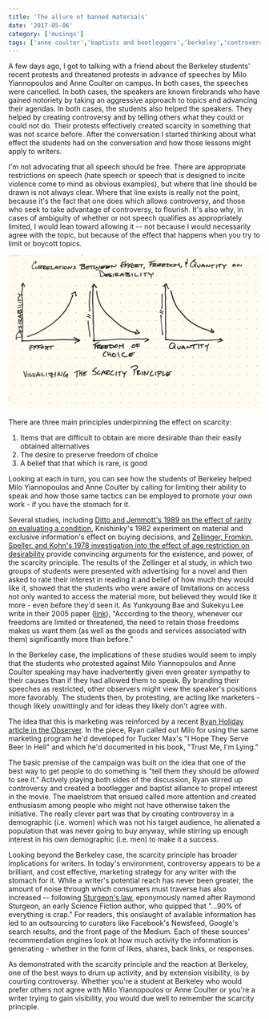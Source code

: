 ```yaml
---
title: 'The allure of banned materials'
date: '2017-05-06'
category: ['musings']
tags: ['anne coulter','baptists and bootleggers','berkeley','controversy','marketing','milo yiannopoulos','raymond sturgeon']
---
```

A few days ago, I got to talking with a friend about the Berkeley students' recent protests and threatened protests in advance of speeches by Milo Yiannopoulos and Anne Coulter on campus. In both cases, the speeches were cancelled. In both cases, the speakers are known firebrands who have gained notoriety by taking an aggressive approach to topics and advancing their agendas. In both cases, the students also helped the speakers. They helped by creating controversy and by telling others what they could or could not do. Their protests effectively created scarcity in something that was not scarce before. After the conversation I started thinking about what effect the students had on the conversation and how those lessons might apply to writers.

I'm not advocating that all speech should be free. There are appropriate restrictions on speech (hate speech or speech that is designed to incite violence come to mind as obvious examples), but where that line should be drawn is not always clear. Where that line exists is really not the point, because it's the fact that one does which allows controversy, and those who seek to take advantage of controversy, to flourish. It's also why, in cases of ambiguity of whether or not speech qualifies as appropriately limited, I would lean toward allowing it -- not because I would necessarily agree with the topic, but because of the effect that happens when you try to limit or boycott topics.

![](./correlation.png)

There are three main principles underpinning the effect on scarcity:
1. Items that are difficult to obtain are more desirable than their easily obtained alternatives 
2. The desire to preserve freedom of choice 
3. A belief that that which is rare, is good

Looking at each in turn, you can see how the students of Berkeley helped Milo Yiannopoulos and Anne Coulter by calling for limiting their ability to speak and how those same tactics can be employed to promote your own work - if you have the stomach for it.

Several studies, including [Ditto and Jemmott's 1989 on the effect of rarity on evaluating a condition](https://www.ncbi.nlm.nih.gov/pubmed/2754601), Knishinky's 1982 experiment on material and exclusive information's effect on buying decisions, and [Zellinger, Fromkin, Speller, and Kohn's 1978 investigation into the effect of age restriction on desirability](http://psycnet.apa.org/journals/apl/60/1/94/) provide convincing arguments for the existence, and power, of the scarcity principle. The results of the Zellinger et al study, in which two groups of students were presented with advertising for a novel and then asked to rate their interest in reading it and belief of how much they would like it, showed that the students who were aware of limitations on access not only wanted to access the material more, but believed they would like it more - even before they'd seen it. As Yunkyoung Bae and Sukekyu Lee write in their 2005 paper ([link](http://acrwebsite.org/volumes/11905/volumes/ap06/AP-06)), "According to the theory, whenever our freedoms are limited or threatened, the need to retain those freedoms makes us want them (as well as the goods and services associated with them) significantly more than before."

In the Berkeley case, the implications of these studies would seem to imply that the students who protested against Milo Yiannopoulos and Anne Coulter speaking may have inadvertently given even greater sympathy to their causes than if they had allowed them to speak. By branding their speeches as restricted, other observers might view the speaker's positions more favorably. The students then, by protesting, are acting like marketers - though likely unwittingly and for ideas they likely don't agree with.

The idea that this is marketing was reinforced by a recent [Ryan Holiday article in the Observer](http://observer.com/2017/02/i-helped-create-the-milo-trolling-playbook-you-should-stop-playing-right-into-it/). In the piece, Ryan called out Milo for using the same marketing program he'd developed for Tucker Max's "I Hope They Serve Beer In Hell" and which he'd documented in his book, "Trust Me, I'm Lying."

The basic premise of the campaign was built on the idea that one of the best way to get people to do something is "tell them they should be *allowed* to see it." Actively playing both sides of the discussion, Ryan stirred up controversy and created a bootlegger and baptist alliance to propel interest in the movie. The maelstrom that ensued called more attention and created enthusiasm among people who might not have otherwise taken the initiative. The really clever part was that by creating controversy in a demographic (i.e. women) which was not his target audience, he alienated a population that was never going to buy anyway, while stirring up enough interest in his own demographic (i.e. men) to make it a success.

Looking beyond the Berkeley case, the scarcity principle has broader implications for writers. In today's environment, controversy appears to be a brilliant, and cost effective, marketing strategy for any writer with the stomach for it. While a writer's potential reach has never been greater, the amount of noise through which consumers must traverse has also increased -- following [Sturgeon's law](http://catb.org/jargon/html/S/Sturgeons-Law.html), eponymously named after Raymond Sturgeon, an early Science Fiction author, who quipped that "...90% of everything is crap." For readers, this onslaught of available information has led to an outsourcing to curators like Facebook's Newsfeed, Google's search results, and the front page of the Medium. Each of these sources' recommendation engines look at how much activity the information is generating - whether in the form of likes, shares, back links, or responses.

As demonstrated with the scarcity principle and the reaction at Berkeley, one of the best ways to drum up activity, and by extension visibility, is by courting controversy. Whether you're a student at Berkeley who would prefer others not agree with Milo Yiannopoulos or Anne Coulter or you're a writer trying to gain visibility, you would due well to remember the scarcity principle.